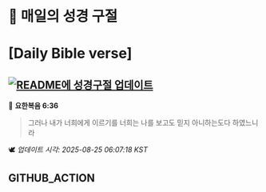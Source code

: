# 🙏 매일의 성경 구절
# [Daily Bible verse]
## [![README에 성경구절 업데이트](https://github.com/DONGSUKA/first_test/actions/workflows/update-readme-bible.yml/badge.svg)](https://github.com/DONGSUKA/first_test/actions/workflows/update-readme-bible.yml)
<!-- START_BIBLE_VERSE -->
📖 **요한복음 6:36**
> 그러나 내가 너희에게 이르기를 너희는 나를 보고도 믿지 아니하는도다 하였느니라

🕊️ _업데이트 시각: 2025-08-25 06:07:18 KST_
  <!-- END_BIBLE_VERSE -->
## GITHUB_ACTION
